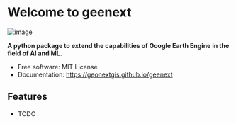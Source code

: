# Welcome to geenext


[![image](https://img.shields.io/pypi/v/geenext.svg)](https://pypi.python.org/pypi/geenext)


**A python package to extend the capabilities of Google Earth Engine in the field of Al and ML.**


-   Free software: MIT License
-   Documentation: <https://geonextgis.github.io/geenext>
    

## Features

-   TODO
